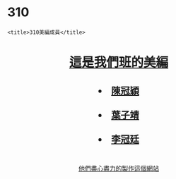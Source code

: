 # 310<head>
    <title>310美編成員</title>
</head>
<body>
<u><CENTER>
<h1>這是我們班的美編</h1>
<h2>
    <li>陳冠穎</li><br>
    <li>葉子靖</li><br>
    <li>李冠廷</li><br>
</h2> 
  <p>他們盡心盡力的製作這個網站</p>
</CENTER>
</ul>
</body>
